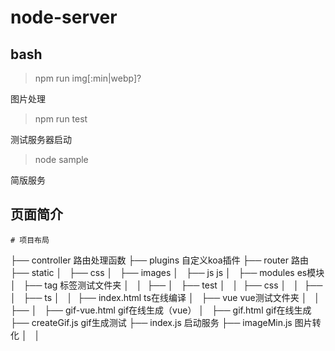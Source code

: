 # node-server

## bash

> npm run img[:min|webp]?

图片处理

> npm run test

测试服务器启动

> node sample

简版服务

## 页面简介

```
# 项目布局
```
├── controller 路由处理函数
├── plugins 自定义koa插件
├── router 路由
├── static
│   ├── css 
│   ├── images
│   ├── js js
│   ├── modules  es模块
│   ├── tag 标签测试文件夹
│   │   ├── 
│   ├── test
│   │   ├── css
│   │   ├── 
│   ├── ts 
│   │   ├── index.html ts在线编译
│   ├── vue vue测试文件夹
│   │   ├── 
│   ├── gif-vue.html gif在线生成（vue）
│   ├── gif.html gif在线生成
├── createGif.js gif生成测试
├── index.js 启动服务
├── imageMin.js 图片转化
│   
│   
```
